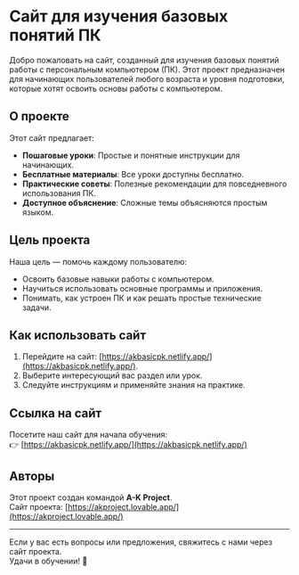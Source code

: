 # Сайт для изучения базовых понятий ПК

Добро пожаловать на сайт, созданный для изучения базовых понятий работы с персональным компьютером (ПК). Этот проект предназначен для начинающих пользователей любого возраста и уровня подготовки, которые хотят освоить основы работы с компьютером.

## О проекте

Этот сайт предлагает:
- **Пошаговые уроки**: Простые и понятные инструкции для начинающих.
- **Бесплатные материалы**: Все уроки доступны бесплатно.
- **Практические советы**: Полезные рекомендации для повседневного использования ПК.
- **Доступное объяснение**: Сложные темы объясняются простым языком.

## Цель проекта

Наша цель — помочь каждому пользователю:
- Освоить базовые навыки работы с компьютером.
- Научиться использовать основные программы и приложения.
- Понимать, как устроен ПК и как решать простые технические задачи.

## Как использовать сайт

1. Перейдите на сайт: [https://akbasicpk.netlify.app/](https://akbasicpk.netlify.app/).
2. Выберите интересующий вас раздел или урок.
3. Следуйте инструкциям и применяйте знания на практике.

## Ссылка на сайт

Посетите наш сайт для начала обучения:  
👉 [https://akbasicpk.netlify.app/](https://akbasicpk.netlify.app/)

## Авторы

Этот проект создан командой **A-K Project**.  
Сайт проекта: [https://akproject.lovable.app/](https://akproject.lovable.app/)

---

Если у вас есть вопросы или предложения, свяжитесь с нами через сайт проекта.  
Удачи в обучении! 🚀
